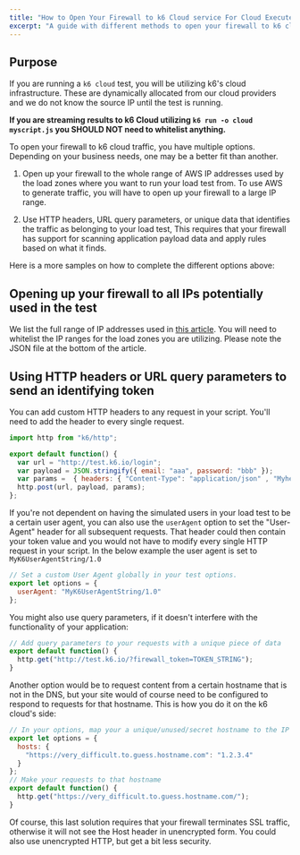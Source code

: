 ```yaml
---
title: "How to Open Your Firewall to k6 Cloud service For Cloud Executed Tests"
excerpt: "A guide with different methods to open your firewall to k6 cloud service execution traffic for load testing"
---
```


## Purpose

If you are running a `k6 cloud` test, you will be utilizing k6's cloud infrastructure. These are dynamically allocated from our cloud providers and we do not know the source IP until the test is running.

**If you are streaming results to k6 Cloud utilizing `k6 run -o cloud myscript.js` you SHOULD NOT need to whitelist anything.**

To open your firewall to k6 cloud traffic, you have multiple options. Depending on your business needs, one may be a better fit than another.


1. Open up your firewall to the whole range of AWS IP addresses used by the load zones where you want to run your load test from. To use AWS to generate traffic, you will have to open up your firewall to a large IP range.

2. Use HTTP headers, URL query parameters, or unique data that identifies the traffic as belonging to your load test, This requires that your firewall has support for scanning application payload data and apply rules based on what it finds.


Here is a more samples on how to complete the different options above:

## Opening up your firewall to all IPs potentially used in the test

We list the full range of IP addresses used in [this article](/cloud/cloud-faq/what-ip-addresses-are-used-by-the-k6-cloud). You will need to whitelist the IP ranges for the load zones you are utilizing. Please note the JSON file at the bottom of the article.

## Using HTTP headers or URL query parameters to send an identifying token

You can add custom HTTP headers to any request in your script. You'll need to add the header to every single request.

<div class="code-group" data-props='{"labels": ["Custom headers"]}'>

```JavaScript
import http from "k6/http";

export default function() {
  var url = "http://test.k6.io/login";
  var payload = JSON.stringify({ email: "aaa", password: "bbb" });
  var params =  { headers: { "Content-Type": "application/json" , "Myheader": "TOKEN_STRING"} }
  http.post(url, payload, params);
};
```

</div>


If you're not dependent on having the simulated users in your load test to be a certain user agent, you can also use the `userAgent` option to set the "User-Agent" header for all subsequent requests. That header could then contain your token value and you would not have to modify every single HTTP request in your script. In the below example the user agent is set to `MyK6UserAgentString/1.0`

<div class="code-group" data-props='{"labels": ["User agent option"]}'>

```JavaScript
// Set a custom User Agent globally in your test options.
export let options = {
  userAgent: "MyK6UserAgentString/1.0"
};
```

</div>


You might also use query parameters, if it doesn't interfere with the functionality of your application:

<div class="code-group" data-props='{"labels": ["Query parameters"]}'>

```JavaScript
// Add query parameters to your requests with a unique piece of data
export default function() {
  http.get("http://test.k6.io/?firewall_token=TOKEN_STRING");
}
```

</div>

Another option would be to request content from a certain hostname that is not in the DNS, but your site would of course need to be configured to respond to requests for that hostname. This is how you do it on the k6 cloud's side:

<div class="code-group" data-props='{"labels": ["Query parameters"]}'>

```JavaScript
// In your options, map your a unique/unused/secret hostname to the IP of the server.
export let options = {
  hosts: {
    "https://very_difficult.to.guess.hostname.com": "1.2.3.4"
  }
};
// Make your requests to that hostname
export default function() {
  http.get("https://very_difficult.to.guess.hostname.com/");
}
```

</div>

Of course, this last solution requires that your firewall terminates SSL traffic, otherwise it will not see the Host header in unencrypted form. You could also use unencrypted HTTP, but get a bit less security.
